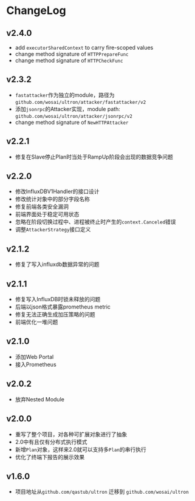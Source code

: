 # ChangeLog

## v2.4.0

- add `executorSharedContext` to carry fire-scoped values
- change method signature of `HTTPPrepareFunc`
- change method signature of `HTTPCheckFunc`
## v2.3.2

- `fastattacker`作为独立的module，路径为`github.com/wosai/ultron/attacker/fastattacker/v2`
- 添加`jsonrpc`的Attacker实现，module path: `github.com/wosai/ultron/attacker/jsonrpc/v2`
- change method signature of `NewHTTPAttacker`

## v2.2.1

- 修复在Slave停止Plan时当处于RampUp阶段会出现的数据竞争问题

## v2.2.0

- 修改InfluxDBV1Handler的接口设计
- 修改统计对象中的部分字段名称
- 修复前端各类安全漏洞
- 前端界面处于稳定可用状态
- 忽略在阶段切换过程中、进程被终止时产生的`context.Canceled`错误
- 调整`AttackerStrategy`接口定义

## v2.1.2

- 修复了写入influxdb数据异常的问题
## v2.1.1

- 修复写入InfluxDB时锁未释放的问题
- 后端以json格式暴露prometheus metric
- 修复无法正确生成加压策略的问题
- 前端优化一堆问题

## v2.1.0

- 添加Web Portal
- 接入Prometheus

## v2.0.2

- 放弃Nested Module

## v2.0.0

- 重写了整个项目，对各种可扩展对象进行了抽象
- 2.0中有且仅有分布式执行模式
- 新增`Plan`对象，这样来2.0就可以支持多`Plan`的串行执行
- 优化了终端下报告的展示效果

## v1.6.0

- 项目地址从`github.com/qastub/ultron` 迁移到 `github.com/wosai/ultron`